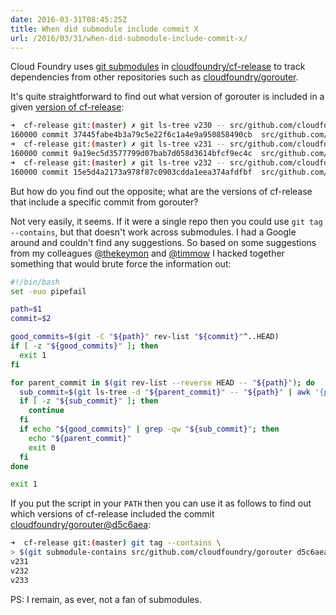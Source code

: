 ```yaml
---
date: 2016-03-31T08:45:25Z
title: When did submodule include commit X
url: /2016/03/31/when-did-submodule-include-commit-x/
---
```


Cloud Foundry uses [git submodules][] in [cloudfoundry/cf-release][] to
track dependencies from other repositories such as
[cloudfoundry/gorouter][].

[git submodules]: https://git-scm.com/book/en/v2/Git-Tools-Submodules
[cloudfoundry/cf-release]: https://github.com/cloudfoundry/cf-release
[cloudfoundry/gorouter]: https://github.com/cloudfoundry/gorouter

It's quite straightforward to find out what version of gorouter is included
in a given [version of cf-release][]:

[version of cf-release]: https://github.com/cloudfoundry/cf-release/releases

```sh
➜  cf-release git:(master) ✗ git ls-tree v230 -- src/github.com/cloudfoundry/gorouter
160000 commit 37445fabe4b3a79c5e22f6c1a4e9a950858490cb  src/github.com/cloudfoundry/gorouter
➜  cf-release git:(master) ✗ git ls-tree v231 -- src/github.com/cloudfoundry/gorouter
160000 commit 9a19ec5d3577799d07bab7d058d3614bfcf9ec4c  src/github.com/cloudfoundry/gorouter
➜  cf-release git:(master) ✗ git ls-tree v232 -- src/github.com/cloudfoundry/gorouter
160000 commit 15e5d4a2173a978f87c0903cdda1eea374afdfbf  src/github.com/cloudfoundry/gorouter
```

But how do you find out the opposite; what are the versions of cf-release
that include a specific commit from gorouter?

Not very easily, it seems. If it were a single repo then you could use `git
tag --contains`, but that doesn't work across submodules. I had a Google
around and couldn't find any suggestions. So based on some suggestions from
my colleagues [@thekeymon][] and [@timmow][] I hacked together something
that would brute force the information out:

[@thekeymon]: https://twitter.com/thekeymon
[@timmow]: https://twitter.com/timmow

```sh git-submodule-contains
#!/bin/bash
set -euo pipefail

path=$1
commit=$2

good_commits=$(git -C "${path}" rev-list "${commit}"^..HEAD)
if [ -z "${good_commits}" ]; then
  exit 1
fi

for parent_commit in $(git rev-list --reverse HEAD -- "${path}"); do
  sub_commit=$(git ls-tree -d "${parent_commit}" -- "${path}" | awk '{print $3}')
  if [ -z "${sub_commit}" ]; then
    continue
  fi
  if echo "${good_commits}" | grep -qw "${sub_commit}"; then
    echo "${parent_commit}"
    exit 0
  fi
done

exit 1
```

If you put the script in your `PATH` then you can use it as follows to find
out which versions of cf-release included the commit
[cloudfoundry/gorouter@d5c6aea][]:

[cloudfoundry/gorouter@d5c6aea]: https://github.com/cloudfoundry/gorouter/commit/d5c6aeacce7648d4b929a20f55682404e87187de

```sh
➜  cf-release git:(master) git tag --contains \
> $(git submodule-contains src/github.com/cloudfoundry/gorouter d5c6aea)
v231
v232
v233
```

PS: I remain, as ever, not a fan of submodules.
